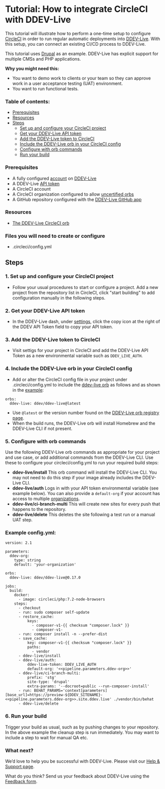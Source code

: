 # Tutorial: How to integrate CircleCI with DDEV-Live

This tutorial will illustrate how to perform a one-time setup to configure [CircleCI](https://circleci.com/) in order to run regular automatic deployments into [DDEV-Live](https://ddev.com/ddev-live/). With this setup, you can connect an existing CI/CD process to DDEV-Live.

This tutorial uses [Drupal](https://docs.ddev.com/drupal-guide/) as an example. DDEV-Live has explicit support for multiple CMSs and PHP applications.

**Why you might need this:**

- You want to demo work to clients or your team so they can approve work in a user acceptance testing (UAT) environment.
- You want to run functional tests.

### Table of contents:
- [Prerequisites](#prerequisites)
- [Resources](#resources)
- [Steps](#steps)
  -  [Set up and configure your CircleCI project](#1-set-up-and-configure-your-CircleCI-project)
  - [Get your DDEV-Live API token](#2-Get-your-DDEV-Live-API-token)
  - [Add the DDEV-Live token to CircleCI](#3-Add-the-DDEV-Live-token-to-CircleCI)
  - [Include the DDEV-Live orb in your CircleCI config](#4-Include-the-DDEV-Live-orb-in-your-CircleCI-config)
  - [Configure with orb commands](#5-Configure-with-orb-commands)
  - [Run your build](#6-Run-your-build)

### Prerequisites
- A fully configured [account](account-types.md) on [DDEV-Live](https://dash.ddev.com/)
- A DDEV-Live [API token](https://docs.ddev.com/authentication/#authenticating-with-a-token)
- A CircleCI account
- A CircleCI organization configured to allow [uncertified orbs](https://circleci.com/docs/2.0/using-orbs/#certified-vs-3rd-party-orbs)
- A GitHub repository configured with the [DDEV-Live GitHub app](https://docs.ddev.com/github/#install-the-ddev-live-github-app)

### Resources
- [The DDEV-Live CircleCI orb](https://circleci.com/orbs/registry/orb/ddev/ddev-live)

### Files you will need to create or configure 
- .circleci/config.yml

## Steps
### 1. Set up and configure your CircleCI project 
- Follow your usual procedures to start or configure a project. Add a new project from the repository list in CircleCI, click "start building" to add configuration manually in the following steps.
### 2. Get your DDEV-Live API token
- In the DDEV-Live dash, under [settings](https://dash.ddev.com/settings/), click the copy icon at the right of the DDEV API Token field to copy your API token.
### 3. Add the DDEV-Live token to CircleCI
- Visit settigs for your project in CircleCI and add the DDEV-Live API Token as a new environmental variable such as `DDEV_LIVE_AUTH`.
### 4. Include the DDEV-Live orb in your CircleCI config
- Add or alter the CircleCI config file in your project under .circleci/config.yml to include the [ddev-live orb](https://circleci.com/orbs/registry/orb/ddev/ddev-live) as follows and as shown in the [example](#Example-config.yml): 
```
orbs:
  ddev-live: ddev/ddev-live@latest
```
- Use `@latest` or the version number found on the [DDEV-Live orb registry page](https://circleci.com/orbs/registry/orb/ddev/ddev-live).
- When the build runs, the DDEV-Live orb will install Homebrew and the DDEV-Live CLI if not present.

### 5. Configure with orb commands
Use the following DDEV-Live orb commands as appropriate for your project and use case, or add additional commands from the DDEV-Live CLI. Use these to configure your circleci/config.yml to run your required build steps:

- **ddev-live/install** This orb command will install the DDEV-Live CLI. You may not need to do this step if your image already includes the DDEV-Live CLI.
- **ddev-live/auth** Logs in with your API token environmental variable (see example below). You can also provide a `default-org` if your account has access to multiple [organizations](https://docs.ddev.com/organizations/).
- **ddev-live/ci-branch-multi** This will create new sites for every push that happens to the repository.
- **ddev-live/delete** This deletes the site following a test run or a manual UAT step.

### Example config.yml:
```
version: 2.1

parameters:
  ddev-org:
    type: string
    default: 'your-organization'

orbs:
  ddev-live: ddev/ddev-live@0.17.0

jobs:
  build:
    docker:
      - image: circleci/php:7.2-node-browsers
    steps:
      - checkout
      - run: sudo composer self-update
      - restore_cache:
          keys:
            - composer-v1-{{ checksum "composer.lock" }}
            - composer-v1-
      - run: composer install -n --prefer-dist
      - save_cache:
          key: composer-v1-{{ checksum "composer.lock" }}
          paths:
            - vendor
      - ddev-live/install
      - ddev-live/auth:
          ddev-live-token: DDEV_LIVE_AUTH
          default-org: '<<pipeline.parameters.ddev-org>>'
      - ddev-live/ci-branch-multi:
          prefix: 'stg'
          site-type: 'drupal'
          extra-params: '--docroot=public --run-composer-install'
      - run: BEHAT_PARAMS='context[parameters][base_url]=https://preview-${DDEV_SITENAME}-<<pipeline.parameters.ddev-org>>.site.ddev.live' ./vendor/bin/behat
      - ddev-live/delete
```

### 6. Run your build
Trigger your build as usual, such as by pushing changes to your repository. In the above example the cleanup step is run immediately. You may want to include a step to wait for manual QA etc. 

### What next? 
We’d love to help you be successful with DDEV-Live. Please visit our [Help & Support page](https://docs.ddev.com/support/).

What do you think? Send us your feedback about DDEV-Live using the [Feedback form](https://dash.ddev.com/feedback/).
